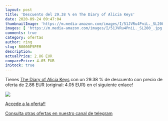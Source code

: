 ```yaml
---
layout: post
title: 'Descuento del 29.38 % en The Diary of Alicia Keys'
date: 2020-09-24 09:47:04
thumbnailImage: 'https://m.media-amazon.com/images/I/51JVRu4PniL._SL200_.jpg'
images: [ 'https://m.media-amazon.com/images/I/51JVRu4PniL._SL200_.jpg' ]
comments: true
category: ofertas
author: ring
slug: B0000E5PEM
description:
actualPrice: 2.86 EUR
comparePrice: 4.05 EUR
inStock: true
---
```


Tienes [The Diary of Alicia Keys](https://www.amazon.com/dp/B0000E5PEM/?tag=redken08-20) con un 29.38 % de descuento con precio de oferta de 2.86 EUR (original: 4.05 EUR) en el siguiente enlace!

[![](https://m.media-amazon.com/images/I/51JVRu4PniL._SL200_.jpg)](https://www.amazon.com/dp/B0000E5PEM/?tag=redken08-20)

[Accede a la oferta!!](https://www.amazon.com/dp/B0000E5PEM/?tag=redken08-20)

[Consulta otras ofertas en nuestro canal de telegram](https://t.me/s/ofertas25)
